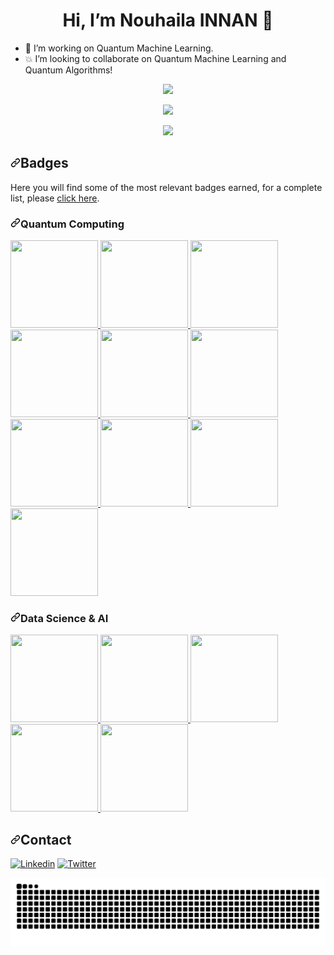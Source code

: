 <h1 align="center"> Hi, I’m Nouhaila INNAN 👋
 </h1>

- 👀 I’m working on Quantum Machine Learning. 
- :boom: I’m looking to collaborate on Quantum Machine Learning and Quantum Algorithms!
<!-- ![Profile views](https://gpvc.arturio.dev/nouhailainnan)
 <!-- - 🌱 I’m currently learning ... -->
<!-- -  ... -->
<!--- - 📫 How to reach me ... --->

<!---
Innanov/Innanov is a ✨ special ✨ repository because its `README.md` (this file) appears on your GitHub profile.
You can click the Preview link to take a look at your changes.

[![Innanov's GitHub stats](https://github-readme-stats.vercel.app/api?username=Innanov)](https://github.com/Innanov/github-readme-stats) --->
<!-- ![Innanov's GitHub stats](https://github-readme-stats.vercel.app/api?username=Innanov&show_icons=true) --->

<!--- [![](https://github-readme-stats.vercel.app/api?username=Innanov&hide=issues)](https://github.com/Innanov/github-readme-stats) --->
<p align="center">
  <img src="https://github-readme-stats.vercel.app/api?username=Innanov&show_icons=true&theme=radical">
</p>
<p align="center">
  <a href="https://github.com/Innanov/github-readme-stats">
    <img src="https://github-readme-stats.vercel.app/api/top-langs/?username=Innanov&layout=compact&theme=radical"/>
  </a>
  <br/>
</p>

<!-- [![GitHub Streak](https://github-readme-streak-stats.herokuapp.com/?user=Innanov&theme=dark)](https://github.com/DenverCoder1/github-readme-streak-stats) -->

<p align="center">
  <a href="https://github.com/DenverCoder1/github-readme-streak-stats">
    <img src="https://github-readme-streak-stats.herokuapp.com/?user=Innanov&theme=radical"/>
  </a>
  <br/>
</p>


<h2 dir="auto"><a id="user-content-badges" class="anchor" aria-hidden="true" href="#badges"><svg class="octicon octicon-link" viewBox="0 0 16 16" version="1.1" width="16" height="16" aria-hidden="true"><path fill-rule="evenodd" d="M7.775 3.275a.75.75 0 001.06 1.06l1.25-1.25a2 2 0 112.83 2.83l-2.5 2.5a2 2 0 01-2.83 0 .75.75 0 00-1.06 1.06 3.5 3.5 0 004.95 0l2.5-2.5a3.5 3.5 0 00-4.95-4.95l-1.25 1.25zm-4.69 9.64a2 2 0 010-2.83l2.5-2.5a2 2 0 012.83 0 .75.75 0 001.06-1.06 3.5 3.5 0 00-4.95 0l-2.5 2.5a3.5 3.5 0 004.95 4.95l1.25-1.25a.75.75 0 00-1.06-1.06l-1.25 1.25a2 2 0 01-2.83 0z"></path></svg></a>Badges</h2>

<p dir="auto">Here you will find some of the most relevant badges earned, for a complete list, please <a href="https://www.credly.com/users/nouhaila-innan/badges" rel="nofollow">click here</a>.</p>


<h3 dir="auto"><a id="user-content-project-management" class="anchor" aria-hidden="true" href="#project-management"><svg class="octicon octicon-link" viewBox="0 0 16 16" version="1.1" width="16" height="16" aria-hidden="true"><path fill-rule="evenodd" d="M7.775 3.275a.75.75 0 001.06 1.06l1.25-1.25a2 2 0 112.83 2.83l-2.5 2.5a2 2 0 01-2.83 0 .75.75 0 00-1.06 1.06 3.5 3.5 0 004.95 0l2.5-2.5a3.5 3.5 0 00-4.95-4.95l-1.25 1.25zm-4.69 9.64a2 2 0 010-2.83l2.5-2.5a2 2 0 012.83 0 .75.75 0 001.06-1.06 3.5 3.5 0 00-4.95 0l-2.5 2.5a3.5 3.5 0 004.95 4.95l1.25-1.25a.75.75 0 00-1.06-1.06l-1.25 1.25a2 2 0 01-2.83 0z"></path></svg></a>Quantum Computing</h3>

<a href="https://www.credly.com/badges/5bb73fc0-a001-445c-97c1-85b73ac8d9b9" rel="nofollow">
    <img src="https://user-images.githubusercontent.com/64653897/201473060-4987468d-43c6-44fe-8457-10c029cc1416.png" width="140" height="140" style="max-width: 100%;">
</a>

<a href="https://www.credly.com/badges/fda5059b-fdc7-4041-9da9-bb59b7e9df8b" rel="nofollow">
    <img src="https://user-images.githubusercontent.com/64653897/201473098-b5ab7dfb-f358-4629-ad05-fac95f007bb5.png" width="140" height="140" style="max-width: 100%;">
</a>

<a href="https://www.credly.com/badges/a1e7fb0c-ed0a-4a5f-9457-0b7ee3aa73ec" rel="nofollow">
    <img src="https://user-images.githubusercontent.com/64653897/201473126-0598318a-56ca-4180-8776-7104a511330c.png" width="140" height="140" style="max-width: 100%;">
</a>

<a href="https://www.credly.com/badges/a0665d25-fdf7-44c8-83d1-e624617ee61b" rel="nofollow">
    <img src="https://user-images.githubusercontent.com/64653897/201473148-6c305a21-107d-4b28-b2b8-48dc6a0a23dd.png" width="140" height="140" style="max-width: 100%;">
</a>

<a href="https://www.credly.com/badges/5f706bb0-5d79-499e-a582-7d6453b13bd0" rel="nofollow">
    <img src="https://user-images.githubusercontent.com/64653897/201473189-b0279ad2-41ac-4eb0-b56e-eee0c8923eb7.png" width="140" height="140" style="max-width: 100%;">
</a>
<a href="https://www.credly.com/earner/earned/badge/4256cd3f-ce0c-42a1-b0c2-6da1c3f865a8" rel="nofollow">
    <img src="https://user-images.githubusercontent.com/64653897/204831295-8ed33664-8b38-4f07-be85-80f4690f7a87.png" width="140" height="140" style="max-width: 100%;">
</a>
<a href="https://www.credly.com/badges/921d952f-70d3-481a-afb3-8a2f88d168e7" rel="nofollow">
    <img src="https://user-images.githubusercontent.com/64653897/201473199-a377cdaa-1f1b-4bd2-9a78-935c012ef5dd.png" width="140" height="140" style="max-width: 100%;">
</a>
<a href="https://verified.sertifier.com/en/verify/01098747385452?ref=email" rel="nofollow">
    <img src="https://user-images.githubusercontent.com/64653897/205436403-4eddeda0-d1c5-40f7-b818-e104cd46ac06.png" width="140" height="140" style="max-width: 100%;">
</a>

<a href="https://verified.sertifier.com/en/verify/22202630988473?ref=email" rel="nofollow">
    <img src="https://user-images.githubusercontent.com/64653897/205436416-a21d8664-3da5-4ef1-bb3c-1c047098a7e3.png" width="140" height="140" style="max-width: 100%;">
</a>

<a href="https://verified.sertifier.com/en/verify/60337086599926?ref=email" rel="nofollow">
    <img src="https://user-images.githubusercontent.com/64653897/205436442-d82a1f3e-0cc1-4195-8ce4-686184fcad72.png" width="140" height="140" style="max-width: 100%;">
</a>


<h3 dir="auto"><a id="user-content-Data-Science" class="anchor" aria-hidden="true" href="#Data-Science"><svg class="octicon octicon-link" viewBox="0 0 16 16" version="1.1" width="16" height="16" aria-hidden="true"><path fill-rule="evenodd" d="M7.775 3.275a.75.75 0 001.06 1.06l1.25-1.25a2 2 0 112.83 2.83l-2.5 2.5a2 2 0 01-2.83 0 .75.75 0 00-1.06 1.06 3.5 3.5 0 004.95 0l2.5-2.5a3.5 3.5 0 00-4.95-4.95l-1.25 1.25zm-4.69 9.64a2 2 0 010-2.83l2.5-2.5a2 2 0 012.83 0 .75.75 0 001.06-1.06 3.5 3.5 0 00-4.95 0l-2.5 2.5a3.5 3.5 0 004.95 4.95l1.25-1.25a.75.75 0 00-1.06-1.06l-1.25 1.25a2 2 0 01-2.83 0z"></path></svg></a>Data Science & AI</h3>

<a href="https://www.credly.com/badges/2f0e447d-4ef3-4718-b8a6-fad6d3efce32" rel="nofollow">
    <img src="https://user-images.githubusercontent.com/64653897/201473266-1488c3c4-edfa-4774-9725-d6d1769d2ce7.png" width="140" height="140" style="max-width: 100%;">
</a>

<a href="https://www.credly.com/badges/42569484-2193-420e-bebe-2e1137124adc" rel="nofollow">
    <img src="https://user-images.githubusercontent.com/64653897/201473283-3b1b16a2-1134-41c7-9a62-d3e02c3cda81.png" width="140" height="140" style="max-width: 100%;">
</a>

<a href="https://www.credly.com/badges/7a61d9db-633a-4834-8792-9d51bf9ca0f9" rel="nofollow">
    <img src="https://user-images.githubusercontent.com/64653897/201473313-8b38ce1e-8d64-4561-81b2-46a06ca591c6.png" width="140" height="140" style="max-width: 100%;">
</a>

<a href="https://www.credly.com/badges/32088536-77b9-4687-89d7-57056a71f135" rel="nofollow">
    <img src="https://user-images.githubusercontent.com/64653897/201473324-3e075931-2391-46bf-bd66-4099c49cb30f.png" width="140" height="140" style="max-width: 100%;">
</a>

<a href="https://www.credly.com/badges/cc6849a7-d53b-4866-8289-c4cad92c9126" rel="nofollow">
    <img src="https://user-images.githubusercontent.com/64653897/201473348-0cae65e3-0021-4130-aa98-83a2fc007d95.png" width="140" height="140" style="max-width: 100%;">
</a>



<!-- ![Innanov's GitHub stats](https://github-readme-stats.vercel.app/api?username=Innanov&show_icons=true&theme=radical) -->


<!-- [![Top Langs](https://github-readme-stats.vercel.app/api/top-langs/?username=Innanov)](https://github.com/Innanov/github-readme-stats) -->


<!-- [<img src='https://cdn.jsdelivr.net/npm/simple-icons@3.0.1/icons/facebook.svg' alt='facebook' height='40'>](https://www.facebook.com/https://www.facebook.com/Nouhaila.Innanov/)  [<img src='https://cdn.jsdelivr.net/npm/simple-icons@3.0.1/icons/twitter.svg' alt='twitter' height='40'>](https://twitter.com/https://twitter.com/InnanNouhaila)  [<img src='https://cdn.jsdelivr.net/npm/simple-icons@3.0.1/icons/youtube.svg' alt='YouTube' height='40'>](https://www.youtube.com/channel/https://www.youtube.com/channel/UCvF_qmgPW2-HJUF_X7yQsQQ) 
[![Twitter](https://icones8.fr/icon/13930/linkedin.png)](https://twitter.com/innannouhaila)

[![Linkedin](![image](https://user-images.githubusercontent.com/64653897/125191404-2ca62a80-e23a-11eb-8918-531ece666f89.png))](https://www.linkedin.com/in/nouhailainnan/)
[![Twitter](https://img.shields.io/badge/Twitter-1DA1F2?style=for-the-badge&logo=twitter&logoColor=white)](https://twitter.com/innannouhaila) -->
<h2 dir="auto"><a id="user-content-badges" class="anchor" aria-hidden="true" href="#badges"><svg class="octicon octicon-link" viewBox="0 0 16 16" version="1.1" width="16" height="16" aria-hidden="true"><path fill-rule="evenodd" d="M7.775 3.275a.75.75 0 001.06 1.06l1.25-1.25a2 2 0 112.83 2.83l-2.5 2.5a2 2 0 01-2.83 0 .75.75 0 00-1.06 1.06 3.5 3.5 0 004.95 0l2.5-2.5a3.5 3.5 0 00-4.95-4.95l-1.25 1.25zm-4.69 9.64a2 2 0 010-2.83l2.5-2.5a2 2 0 012.83 0 .75.75 0 001.06-1.06 3.5 3.5 0 00-4.95 0l-2.5 2.5a3.5 3.5 0 004.95 4.95l1.25-1.25a.75.75 0 00-1.06-1.06l-1.25 1.25a2 2 0 01-2.83 0z"></path></svg></a>Contact</h2>

[![Linkedin](https://img.shields.io/badge/LinkedIn-0077B5?style=for-the-badge&logo=linkedin&logoColor=white)](https://www.linkedin.com/in/nouhailainnan/)
[![Twitter](https://img.shields.io/badge/Twitter-1DA1F2?style=for-the-badge&logo=twitter&logoColor=white)](https://twitter.com/NouhailaInnan)

<p align="center">
  <img src="https://github.com/Innanov/Innanov/blob/main/github-user-contribution.svg" alt="snake"></center>
</p>
